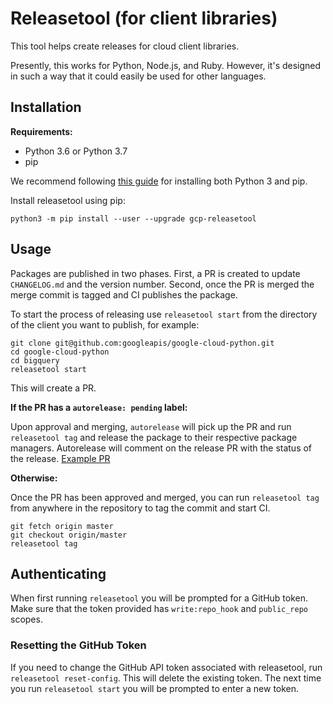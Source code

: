 # Releasetool (for client libraries)

This tool helps create releases for cloud client libraries.

Presently, this works for Python, Node.js, and Ruby.  However, it's designed
in such a way that it could easily be used for other languages.


## Installation

**Requirements:**
- Python 3.6 or Python 3.7
- pip

We recommend following [this guide](https://docs.python-guide.org/starting/installation/#installation-guides) for installing both Python 3 and pip. 

Install releasetool using pip:
```
python3 -m pip install --user --upgrade gcp-releasetool
```

## Usage

Packages are published in two phases. First, a PR is created to update
`CHANGELOG.md` and the version number. Second, once the PR is merged the
merge commit is tagged and CI publishes the package.

To start the process of releasing use `releasetool start` from the directory of
the client you want to publish, for example:

```
git clone git@github.com:googleapis/google-cloud-python.git
cd google-cloud-python
cd bigquery
releasetool start
```
This will create a PR.

**If the PR has a `autorelease: pending` label:**

Upon approval and merging,
`autorelease` will pick up the PR and run `releasetool tag` and release the
package to their respective package managers. Autorelease will comment on the release PR with the status of the release. [Example PR](https://github.com/googleapis/nodejs-pubsub/pull/521)

**Otherwise:**

Once the PR has been approved and merged, you can run `releasetool tag` from
anywhere in the repository to tag the commit and start CI.

```
git fetch origin master
git checkout origin/master
releasetool tag
```

## Authenticating

When first running `releasetool` you will be prompted for a GitHub token. Make
sure that the token provided has `write:repo_hook` and `public_repo` scopes.

### Resetting the GitHub Token

If you need to change the GitHub API token associated with releasetool, run `releasetool reset-config`. This will delete the existing token. The next time you run `releasetool start` you will be
prompted to enter a new token.
